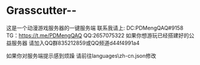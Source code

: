 # Grasscutter--
这是一个动漫游戏服务器的一键服务端 
联系我请上:
DC:PDMengQAQ#9158
TG：https://t.me/PDMengQAQ
QQ:2657075322
如果你想游玩已经搭建好的公益服务器 
请加入QQ群835212859或QQ频道d44f4991a4

如果你对服务端提示感到烦躁 请前往languages\zh-cn.json修改

